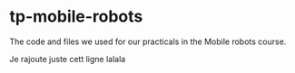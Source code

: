 tp-mobile-robots
================

The code and files we used for our practicals in the Mobile robots course.

Je rajoute juste cett ligne lalala
